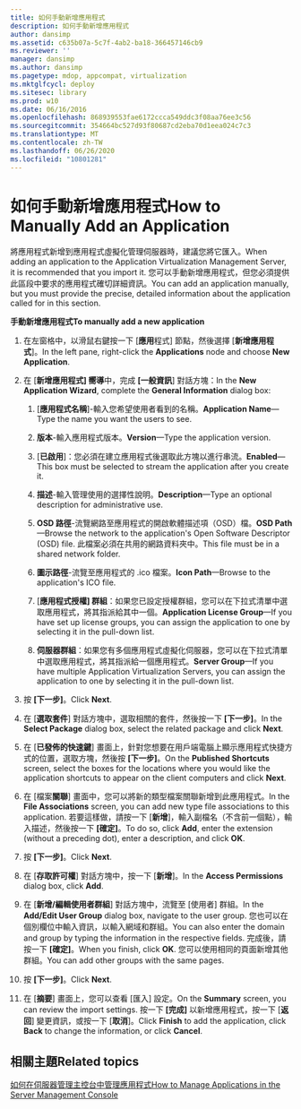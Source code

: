 ```yaml
---
title: 如何手動新增應用程式
description: 如何手動新增應用程式
author: dansimp
ms.assetid: c635b07a-5c7f-4ab2-ba18-366457146cb9
ms.reviewer: ''
manager: dansimp
ms.author: dansimp
ms.pagetype: mdop, appcompat, virtualization
ms.mktglfcycl: deploy
ms.sitesec: library
ms.prod: w10
ms.date: 06/16/2016
ms.openlocfilehash: 868939553fae6172ccca549ddc3f08aa76ee3c56
ms.sourcegitcommit: 354664bc527d93f80687cd2eba70d1eea024c7c3
ms.translationtype: MT
ms.contentlocale: zh-TW
ms.lasthandoff: 06/26/2020
ms.locfileid: "10801281"
---
```

# <span data-ttu-id="1df78-103">如何手動新增應用程式</span><span class="sxs-lookup"><span data-stu-id="1df78-103">How to Manually Add an Application</span></span>


<span data-ttu-id="1df78-104">將應用程式新增到應用程式虛擬化管理伺服器時，建議您將它匯入。</span><span class="sxs-lookup"><span data-stu-id="1df78-104">When adding an application to the Application Virtualization Management Server, it is recommended that you import it.</span></span> <span data-ttu-id="1df78-105">您可以手動新增應用程式，但您必須提供此區段中要求的應用程式確切詳細資訊。</span><span class="sxs-lookup"><span data-stu-id="1df78-105">You can add an application manually, but you must provide the precise, detailed information about the application called for in this section.</span></span>

**<span data-ttu-id="1df78-106">手動新增應用程式</span><span class="sxs-lookup"><span data-stu-id="1df78-106">To manually add a new application</span></span>**

1.  <span data-ttu-id="1df78-107">在左窗格中，以滑鼠右鍵按一下 [**應用**程式] 節點，然後選擇 [**新增應用程式**]。</span><span class="sxs-lookup"><span data-stu-id="1df78-107">In the left pane, right-click the **Applications** node and choose **New Application**.</span></span>

2.  <span data-ttu-id="1df78-108">在 [**新增應用程式] 嚮導**中，完成 **[一般資訊**] 對話方塊：</span><span class="sxs-lookup"><span data-stu-id="1df78-108">In the **New Application Wizard**, complete the **General Information** dialog box:</span></span>

    1.  <span data-ttu-id="1df78-109">[**應用程式名稱**]-輸入您希望使用者看到的名稱。</span><span class="sxs-lookup"><span data-stu-id="1df78-109">**Application Name**—Type the name you want the users to see.</span></span>

    2.  <span data-ttu-id="1df78-110">**版本**-輸入應用程式版本。</span><span class="sxs-lookup"><span data-stu-id="1df78-110">**Version**—Type the application version.</span></span>

    3.  <span data-ttu-id="1df78-111">[**已啟用**]：您必須在建立應用程式後選取此方塊以進行串流。</span><span class="sxs-lookup"><span data-stu-id="1df78-111">**Enabled**—This box must be selected to stream the application after you create it.</span></span>

    4.  <span data-ttu-id="1df78-112">**描述**-輸入管理使用的選擇性說明。</span><span class="sxs-lookup"><span data-stu-id="1df78-112">**Description**—Type an optional description for administrative use.</span></span>

    5.  <span data-ttu-id="1df78-113">**OSD 路徑**-流覽網路至應用程式的開啟軟體描述項（OSD）檔。</span><span class="sxs-lookup"><span data-stu-id="1df78-113">**OSD Path**—Browse the network to the application's Open Software Descriptor (OSD) file.</span></span> <span data-ttu-id="1df78-114">此檔案必須在共用的網路資料夾中。</span><span class="sxs-lookup"><span data-stu-id="1df78-114">This file must be in a shared network folder.</span></span>

    6.  <span data-ttu-id="1df78-115">**圖示路徑**-流覽至應用程式的 .ico 檔案。</span><span class="sxs-lookup"><span data-stu-id="1df78-115">**Icon Path**—Browse to the application's ICO file.</span></span>

    7.  <span data-ttu-id="1df78-116">[**應用程式授權] 群組**：如果您已設定授權群組，您可以在下拉式清單中選取應用程式，將其指派給其中一個。</span><span class="sxs-lookup"><span data-stu-id="1df78-116">**Application License Group**—If you have set up license groups, you can assign the application to one by selecting it in the pull-down list.</span></span>

    8.  <span data-ttu-id="1df78-117">**伺服器群組**：如果您有多個應用程式虛擬化伺服器，您可以在下拉式清單中選取應用程式，將其指派給一個應用程式。</span><span class="sxs-lookup"><span data-stu-id="1df78-117">**Server Group**—If you have multiple Application Virtualization Servers, you can assign the application to one by selecting it in the pull-down list.</span></span>

3.  <span data-ttu-id="1df78-118">按 **\[下一步\]**。</span><span class="sxs-lookup"><span data-stu-id="1df78-118">Click **Next**.</span></span>

4.  <span data-ttu-id="1df78-119">在 [**選取套件**] 對話方塊中，選取相關的套件，然後按一下 **[下一步]**。</span><span class="sxs-lookup"><span data-stu-id="1df78-119">In the **Select Package** dialog box, select the related package and click **Next**.</span></span>

5.  <span data-ttu-id="1df78-120">在 [**已發佈的快速鍵**] 畫面上，針對您想要在用戶端電腦上顯示應用程式快捷方式的位置，選取方塊，然後按 **[下一步]**。</span><span class="sxs-lookup"><span data-stu-id="1df78-120">On the **Published Shortcuts** screen, select the boxes for the locations where you would like the application shortcuts to appear on the client computers and click **Next**.</span></span>

6.  <span data-ttu-id="1df78-121">在 [檔案**關聯**] 畫面中，您可以將新的類型檔案關聯新增到此應用程式。</span><span class="sxs-lookup"><span data-stu-id="1df78-121">In the **File Associations** screen, you can add new type file associations to this application.</span></span> <span data-ttu-id="1df78-122">若要這樣做，請按一下 [**新增**]，輸入副檔名（不含前一個點），輸入描述，然後按一下 **[確定]**。</span><span class="sxs-lookup"><span data-stu-id="1df78-122">To do so, click **Add**, enter the extension (without a preceding dot), enter a description, and click **OK**.</span></span>

7.  <span data-ttu-id="1df78-123">按 **\[下一步\]**。</span><span class="sxs-lookup"><span data-stu-id="1df78-123">Click **Next**.</span></span>

8.  <span data-ttu-id="1df78-124">在 [**存取許可權**] 對話方塊中，按一下 [**新增**]。</span><span class="sxs-lookup"><span data-stu-id="1df78-124">In the **Access Permissions** dialog box, click **Add**.</span></span>

9.  <span data-ttu-id="1df78-125">在 [**新增/編輯使用者群組**] 對話方塊中，流覽至 [使用者] 群組。</span><span class="sxs-lookup"><span data-stu-id="1df78-125">In the **Add/Edit User Group** dialog box, navigate to the user group.</span></span> <span data-ttu-id="1df78-126">您也可以在個別欄位中輸入資訊，以輸入網域和群組。</span><span class="sxs-lookup"><span data-stu-id="1df78-126">You can also enter the domain and group by typing the information in the respective fields.</span></span> <span data-ttu-id="1df78-127">完成後，請按一下 **[確定]**。</span><span class="sxs-lookup"><span data-stu-id="1df78-127">When you finish, click **OK**.</span></span> <span data-ttu-id="1df78-128">您可以使用相同的頁面新增其他群組。</span><span class="sxs-lookup"><span data-stu-id="1df78-128">You can add other groups with the same pages.</span></span>

10. <span data-ttu-id="1df78-129">按 **\[下一步\]**。</span><span class="sxs-lookup"><span data-stu-id="1df78-129">Click **Next**.</span></span>

11. <span data-ttu-id="1df78-130">在 [**摘要**] 畫面上，您可以查看 [匯入] 設定。</span><span class="sxs-lookup"><span data-stu-id="1df78-130">On the **Summary** screen, you can review the import settings.</span></span> <span data-ttu-id="1df78-131">按一下 **[完成]** 以新增應用程式，按一下 [**返回**] 變更資訊，或按一下 [**取消**]。</span><span class="sxs-lookup"><span data-stu-id="1df78-131">Click **Finish** to add the application, click **Back** to change the information, or click **Cancel**.</span></span>

## <span data-ttu-id="1df78-132">相關主題</span><span class="sxs-lookup"><span data-stu-id="1df78-132">Related topics</span></span>


[<span data-ttu-id="1df78-133">如何在伺服器管理主控台中管理應用程式</span><span class="sxs-lookup"><span data-stu-id="1df78-133">How to Manage Applications in the Server Management Console</span></span>](how-to-manage-applications-in-the-server-management-console.md)

 

 





